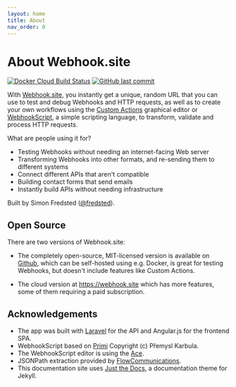 ```yaml
---
layout: home
title: About
nav_order: 0
---
```


# About Webhook.site

[![Docker Cloud Build Status](https://img.shields.io/docker/cloud/build/fredsted/webhook.site.svg)](https://hub.docker.com/r/fredsted/webhook.site)
[![GitHub last commit](https://img.shields.io/github/last-commit/fredsted/webhook.site.svg)](https://github.com/fredsted/webhook.site/commits/master)

With [Webhook.site](https://webhook.site), you instantly get a unique, random URL that you can use to test and debug Webhooks and HTTP requests, as well as to create your own workflows using the [Custom Actions](/custom-actions.html) graphical editor or [WebhookScript](/webhookscript.html), a simple scripting language, to transform, validate and process HTTP requests. 

What are people using it for?

* Testing Webhooks without needing an internet-facing Web server
* Transforming Webhooks into other formats, and re-sending them to different systems
* Connect different APIs that aren't compatible
* Building contact forms that send emails
* Instantly build APIs without needing infrastructure

Built by Simon Fredsted ([@fredsted](https://twitter.com/fredsted)).

## Open Source

There are two versions of Webhook.site: 

* The completely open-source, MIT-licensed version is available on [Github](https://github.com/fredsted/webhook.site), which can be self-hosted using e.g. Docker, is great for testing Webhooks, but doesn't include features like Custom Actions.

* The cloud version at https://webhook.site which has more features, some of them requiring a paid subscription.

## Acknowledgements

* The app was built with [Laravel](https://laravel.com) for the API and Angular.js for the frontend SPA. 
* WebhookScript based on [Primi](https://github.com/smuuf/primi) Copyright (c) Přemysl Karbula. 
* The WebhookScript editor is using the [Ace](https://ace.c9.io). 
* JSONPath extraction provided by [FlowCommunications](https://github.com/FlowCommunications/JSONPath). 
* This documentation site uses <a href="https://github.com/pmarsceill/just-the-docs">Just the Docs</a>, a documentation theme for Jekyll.